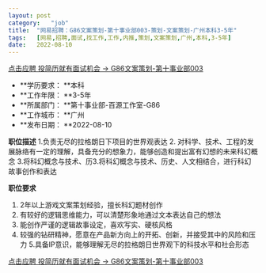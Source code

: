 ```yaml
---
layout:	post
category:	"job"
title:	"网易招聘：G86文案策划-第十事业部003-策划-文案策划-广州本科3-5年"
tags:	[网易,招聘,面试,找工作,工作,内推,策划,文案策划,广州,本科,3-5年]
date:	2022-08-10
---
```


[点击应聘 投简历就有面试机会 -> G86文案策划-第十事业部003](http://mobile.bole.netease.com/bole/boleDetail?id=39792&employeeId=346f03c3cda5f04c&key=all)



- **学历要求： **本科
- **工作年限： **3-5年
- **所属部门： **第十事业部-百源工作室-G86
- **工作城市： **广州
- **发布日期： **2022-08-10



**职位描述**
1.负责无尽的拉格朗日下项目的世界观表达
2. 对科学、技术、工程的发展脉络有一定的理解，具备充分的想象力，能够创造和提出富有幻想的未来科幻概念 
3.将科幻概念与技术、历3.将科幻概念与技术、历史、人文相结合，进行科幻故事创作和表达



**职位要求**
1. 2年以上游戏文案策划经验，擅长科幻题材创作
2. 有较好的逻辑思维能力，可以清楚形象地通过文本表达自己的想法
3. 能创作严谨的逻辑故事设定，喜欢写实、硬核风格
4. 较强的钻研精神，愿意在产品新方向上的开拓、创新，并接受其中的风险和压力                                                                                                                                                                             5.具备IP意识，能够理解无尽的拉格朗日世界观下的科技水平和社会形态



[点击应聘 投简历就有面试机会 -> G86文案策划-第十事业部003](http://mobile.bole.netease.com/bole/boleDetail?id=39792&employeeId=346f03c3cda5f04c&key=all)